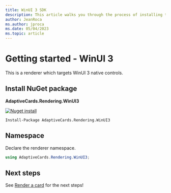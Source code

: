 ```yaml
---
title: WinUI 3 SDK
description: This article walks you through the process of installing the WinUI 3 SDK for Adaptive Cards.
author: JeanRoca
ms.author: jproca
ms.date: 05/04/2023
ms.topic: article
---
```


# Getting started - WinUI 3

This is a renderer which targets WinUI 3 native controls.

## Install NuGet package

**AdaptiveCards.Rendering.WinUI3**

[![Nuget install](https://img.shields.io/nuget/vpre/AdaptiveCards.Rendering.Winui3.svg)](https://www.nuget.org/packages/AdaptiveCards.Rendering.Winui3)

```console
Install-Package AdaptiveCards.Rendering.WinUI3
```

## Namespace

Declare the renderer namespace.

```csharp
using AdaptiveCards.Rendering.WinUI3;
```

## Next steps

See [Render a card](render-a-card.md) for the next steps!